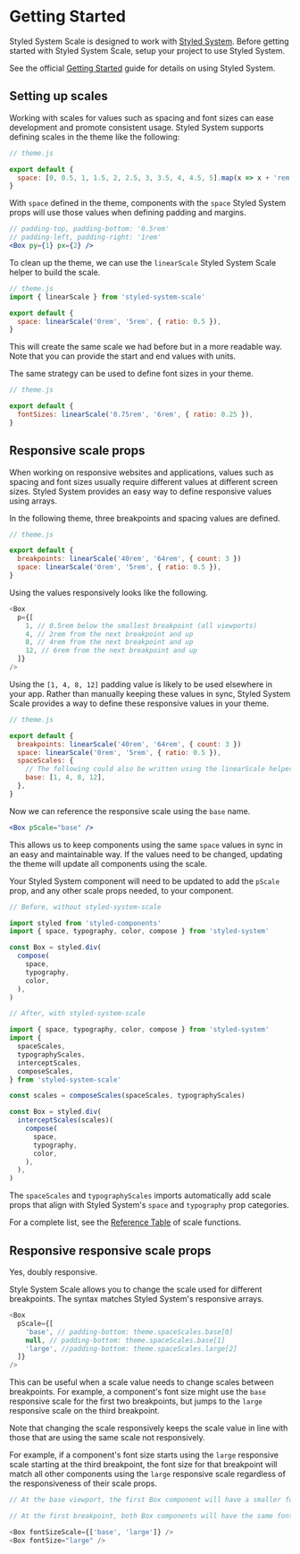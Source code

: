 # Getting Started

Styled System Scale is designed to work with [Styled System][styled-system].
Before getting started with Styled System Scale, setup your project to use
Styled System.

See the official [Getting Started][styled-system-getting-started] guide for
details on using Styled System.

## Setting up scales

Working with scales for values such as spacing and font sizes can ease
development and promote consistent usage. Styled System supports defining scales
in the theme like the following:

```js
// theme.js

export default {
  space: [0, 0.5, 1, 1.5, 2, 2.5, 3, 3.5, 4, 4.5, 5].map(x => x + 'rem'),
}
```

With `space` defined in the theme, components with the `space` Styled System
props will use those values when defining padding and margins.

```jsx
// padding-top, padding-bottom: '0.5rem'
// padding-left, padding-right: '1rem'
<Box py={1} px={2} />
```

To clean up the theme, we can use the `linearScale` Styled System Scale helper
to build the scale.

```js
// theme.js
import { linearScale } from 'styled-system-scale'

export default {
  space: linearScale('0rem', '5rem', { ratio: 0.5 }),
}
```

This will create the same scale we had before but in a more readable way. Note
that you can provide the start and end values with units.

The same strategy can be used to define font sizes in your theme.

```js
// theme.js

export default {
  fontSizes: linearScale('0.75rem', '6rem', { ratio: 0.25 }),
}
```

## Responsive scale props

When working on responsive websites and applications, values such as spacing and
font sizes usually require different values at different screen sizes. Styled
System provides an easy way to define responsive values using arrays.

In the following theme, three breakpoints and spacing values are defined.

```js
// theme.js

export default {
  breakpoints: linearScale('40rem', '64rem', { count: 3 })
  space: linearScale('0rem', '5rem', { ratio: 0.5 }),
}
```

Using the values responsively looks like the following.

```js
<Box
  p={[
    1, // 0.5rem below the smallest breakpoint (all viewports)
    4, // 2rem from the next breakpoint and up
    8, // 4rem from the next breakpoint and up
    12, // 6rem from the next breakpoint and up
  ]}
/>
```

Using the `[1, 4, 8, 12]` padding value is likely to be used elsewhere in your
app. Rather than manually keeping these values in sync, Styled System Scale
provides a way to define these responsive values in your theme.

```js
// theme.js

export default {
  breakpoints: linearScale('40rem', '64rem', { count: 3 })
  space: linearScale('0rem', '5rem', { ratio: 0.5 }),
  spaceScales: {
    // The following could also be written using the linearScale helper.
    base: [1, 4, 8, 12],
  },
}
```

Now we can reference the responsive scale using the `base` name.

```jsx
<Box pScale="base" />
```

This allows us to keep components using the same `space` values in sync in an
easy and maintainable way. If the values need to be changed, updating the theme
will update all components using the scale.

Your Styled System component will need to be updated to add the `pScale` prop,
and any other scale props needed, to your component.

```js
// Before, without styled-system-scale

import styled from 'styled-components'
import { space, typography, color, compose } from 'styled-system'

const Box = styled.div(
  compose(
    space,
    typography,
    color,
  ),
)
```

```js
// After, with styled-system-scale

import { space, typography, color, compose } from 'styled-system'
import {
  spaceScales,
  typographyScales,
  interceptScales,
  composeScales,
} from 'styled-system-scale'

const scales = composeScales(spaceScales, typographyScales)

const Box = styled.div(
  interceptScales(scales)(
    compose(
      space,
      typography,
      color,
    ),
  ),
)
```

The `spaceScales` and `typographyScales` imports automatically add scale props
that align with Styled System's `space` and `typography` prop categories.

For a complete list, see the [Reference Table][reference-table] of scale
functions.

## Responsive responsive scale props

Yes, doubly responsive.

Style System Scale allows you to change the scale used for different
breakpoints. The syntax matches Styled System's responsive arrays.

```js
<Box
  pScale={[
    'base', // padding-bottom: theme.spaceScales.base[0]
    null, // padding-bottom: theme.spaceScales.base[1]
    'large', //padding-bottom: theme.spaceScales.large[2]
  ]}
/>
```

This can be useful when a scale value needs to change scales between
breakpoints. For example, a component's font size might use the `base`
responsive scale for the first two breakpoints, but jumps to the `large`
responsive scale on the third breakpoint.

Note that changing the scale responsively keeps the scale value in line with
those that are using the same scale not responsively.

For example, if a component's font size starts using the `large` responsive
scale starting at the third breakpoint, the font size for that breakpoint will
match all other components using the `large` responsive scale regardless of the
responsiveness of their scale props.

```js
// At the base viewport, the first Box component will have a smaller font size than the second

// At the first breakpoint, both Box components will have the same font sizes.

<Box fontSizeScale={['base', 'large']} />
<Box fontSize="large" />
```

[styled-system]: https://github.com/styled-system/styled-system
[styled-system-getting-started]: https://styled-system.com/getting-started/
[reference-table]: ./reference-table.md
